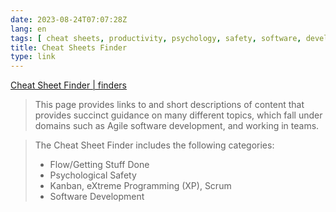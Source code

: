 ```yaml
---
date: 2023-08-24T07:07:28Z
lang: en
tags: [ cheat sheets, productivity, psychology, safety, software, development, kanban, xp, scrum ]
title: Cheat Sheets Finder
type: link
---
```


[Cheat Sheet Finder | finders](https://gphiliprogers.github.io/finders/cheatsheetfinder)

> This page provides links to and short descriptions of content that provides succinct guidance on many different topics, which fall under domains such as Agile software development, and working in teams.

> The Cheat Sheet Finder includes the following categories:
>
> * Flow/Getting Stuff Done
> * Psychological Safety
> * Kanban, eXtreme Programming (XP), Scrum
> * Software Development

